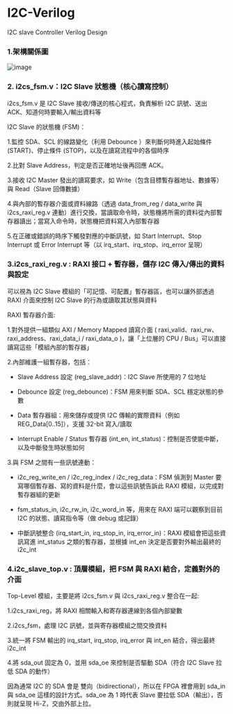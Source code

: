 # I2C-Verilog
I2C slave Controller Verilog Design

### 1.架構關係圖

![image](https://github.com/user-attachments/assets/da3ef305-be8e-4f66-8ee3-9828777cfca7)

### 2. i2cs_fsm.v：I2C Slave 狀態機（核心讀寫控制）

i2cs_fsm.v 是 I2C Slave 接收/傳送的核心程式，負責解析 I2C 訊號、送出 ACK、知道何時要輸入/輸出資料等

I2C Slave 的狀態機 (FSM)：

1.監控 SDA、SCL 的線路變化（利用 Debounce ）來判斷何時進入起始條件 (START)、停止條件 (STOP)，以及在讀寫流程中的各個時序

2.比對 Slave Address，判定是否正確地址後再回應 ACK。

3.接收 I2C Master 發出的讀寫要求，如 Write（包含目標暫存器地址、數據等）與 Read（Slave 回傳數據）

4.與內部的暫存器介面或資料線路（透過 data_from_reg / data_write 與 i2cs_raxi_reg.v 連動）進行交換，當讀取命令時，狀態機將所需的資料從內部暫存器讀出；當寫入命令時，狀態機把資料寫入內部暫存器

5.在正確或錯誤的時序下觸發對應的中斷訊號，如 Start Interrupt、Stop Interrupt 或 Error Interrupt 等（以 irq_start、irq_stop、irq_error 呈現）


### 3.i2cs_raxi_reg.v : RAXI 接口 + 暫存器，儲存 I2C 傳入/傳出的資料與設定

可以視為 I2C Slave 模組的「可記憶、可配置」暫存器區，也可以讓外部透過 RAXI 介面來控制 I2C Slave 的行為或讀取其狀態與資料

RAXI 暫存器介面: 

1.對外提供一組類似 AXI / Memory Mapped 讀寫介面 ( raxi_valid、raxi_rw、raxi_address、raxi_data_i / raxi_data_o )，讓「上位層的 CPU / Bus」可以直接讀寫這些「模組內部的暫存器」

2.內部維護一組暫存器，包括：

 - Slave Address 設定 (reg_slave_addr)：I2C Slave 所使用的 7 位地址

 - Debounce 設定 (reg_debounce)：FSM 用來判斷 SDA、SCL 穩定狀態的參數

 - Data 暫存器組：用來儲存或提供 I2C 傳輸的實際資料（例如 REG_Data[0..15]），支援 32-bit 寫入/讀取

 - Interrupt Enable / Status 暫存器 (int_en, int_status)：控制是否使能中斷，以及中斷發生時狀態如何

3.與 FSM 之間有一些訊號連動：

 - i2c_reg_write_en / i2c_reg_index / i2c_reg_data：FSM 偵測到 Master 要寫哪個暫存器、寫的資料是什麼，會以這些訊號告訴此 RAXI 模組，以完成對暫存器組的更新

 - fsm_status_in, i2c_rw_in, i2c_word_in 等，用來在 RAXI 端可以觀察到目前 I2C 的狀態、讀寫指令等（做 debug 或記錄）

 - 中斷訊號整合 (irq_start_in, irq_stop_in, irq_error_in)：RAXI 模組會把這些資訊寫進 int_status 之類的暫存器，並根據 int_en 決定是否要對外輸出最終的 i2c_int


### 4.i2c_slave_top.v : 頂層模組，把 FSM 與 RAXI 結合，定義對外的介面

Top-Level 模組，主要是將 i2cs_fsm.v 與 i2cs_raxi_reg.v 整合在一起:

1.i2cs_raxi_reg，將 RAXI 相關輸入和寄存器連線到各個內部變數

2.i2cs_fsm，處理 I2C 訊號，並與寄存器模組之間交換資料

3.統一將 FSM 輸出的 irq_start, irq_stop, irq_error 與 int_en 結合，得出最終 i2c_int

4.將 sda_out 固定為 0，並用 sda_oe 來控制是否驅動 SDA（符合 I2C Slave 拉低 SDA 的動作）

因為通常 I2C 的 SDA 會是 雙向（bidirectional），所以在 FPGA 裡會用到 sda_in 與 sda_oe 這樣的設計方式。sda_oe 為 1 時代表 Slave 要拉低 SDA（輸出），否則就呈現 Hi-Z，交由外部上拉。












